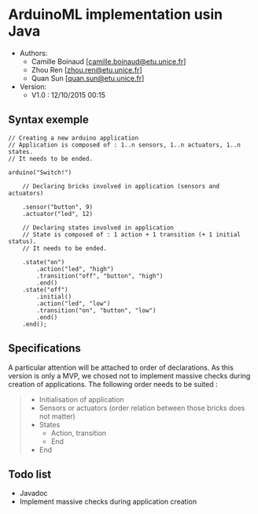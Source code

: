 # ArduinoML implementation usin Java

* Authors:
    * Camille Boinaud [[camille.boinaud@etu.unice.fr](mailto:camille.boinaud@etu.unice.fr)]    
    * Zhou Ren [[zhou.ren@etu.unice.fr](mailto:zhou.ren@etu.unice.fr)]
    * Quan Sun [[quan.sun@etu.unice.fr](mailto:quan.sun@etu.unice.fr)]
* Version:
    * V1.0 : 12/10/2015 00:15


## Syntax exemple
    
```
// Creating a new arduino application
// Application is composed of : 1..n sensors, 1..n actuators, 1..n states. 
// It needs to be ended.

arduino("Switch!")
 
    // Declaring bricks involved in application (sensors and actuators)

    .sensor("button", 9)
    .actuator("led", 12)
    
    // Declaring states involved in application
    // State is composed of : 1 action + 1 transition (+ 1 initial status). 
    // It needs to be ended.

    .state("on")
        .action("led", "high")
        .transition("off", "button", "high")
        .end()
    .state("off")
        .initial()
        .action("led", "low")
        .transition("on", "button", "low")
        .end()
    .end();
```

## Specifications

A particular attention will be attached to order of declarations. As this version is only a MVP,
we chosed not to implement massive checks during creation of applications. The following order needs to be suited :

>* Initialisation of application
>* Sensors or actuators (order relation between those bricks does not matter)
>* States
>    * Action, transition
>    * End
>* End    

## Todo list

* Javadoc
* Implement massive checks during application creation